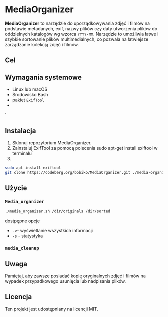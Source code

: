 # MediaOrganizer

**MediaOrganizer**  to narzędzie do uporządkowywania zdjęć i filmów na podstawie metadanych, exif, nazwy plików czy daty utworzenia plików do oddzielnych katalogów wg wzorca `YYYY-MM`.
Narzędzie to umożliwia łatwe i szybkie sortowanie plików multimedialnych, co pozwala na łatwiejsze zarządzanie kolekcją zdjęć i filmów.

## Cel

## Wymagania systemowe
- Linux lub macOS
- Środowisko Bash
- pakiet `ExifTool`
-
`
## Instalacja

1. Sklonuj repozytorium MediaOrganizer.
2. Zainstaluj ExifTool za pomocą polecenia sudo apt-get install exiftool w terminalu`
3.
```bash
sudo apt install exiftool
git clone https://codeberg.org/bobiko/MediaOrganizer.git ./media-organizer
```

## Użycie

### `Media_organizer`

```bash
./media_organizer.sh /dir/originals /dir/sorted
```

dostpępne opcje

- `-v`- wyświetlanie wszystkich informacji
- `-s` - statystyka

### `media_cleanup`

## Uwaga
Pamiętaj, aby zawsze posiadać kopię oryginalnych zdjęć i filmów na wypadek przypadkowego usunięcia lub nadpisania plików.

## Licencja
Ten projekt jest udostępniany na licencji MIT.
